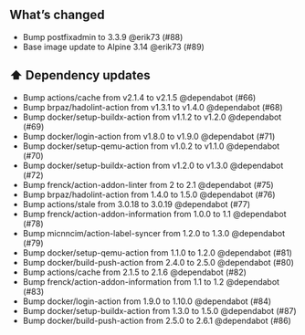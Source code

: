 ## What’s changed

- Bump postfixadmin to 3.3.9 @erik73 (#88)
- Base image update to Alpine 3.14 @erik73 (#89)

## ⬆️ Dependency updates

- Bump actions/cache from v2.1.4 to v2.1.5 @dependabot (#66)
- Bump brpaz/hadolint-action from v1.3.1 to v1.4.0 @dependabot (#68)
- Bump docker/setup-buildx-action from v1.1.2 to v1.2.0 @dependabot (#69)
- Bump docker/login-action from v1.8.0 to v1.9.0 @dependabot (#71)
- Bump docker/setup-qemu-action from v1.0.2 to v1.1.0 @dependabot (#70)
- Bump docker/setup-buildx-action from v1.2.0 to v1.3.0 @dependabot (#72)
- Bump frenck/action-addon-linter from 2 to 2.1 @dependabot (#75)
- Bump brpaz/hadolint-action from 1.4.0 to 1.5.0 @dependabot (#76)
- Bump actions/stale from 3.0.18 to 3.0.19 @dependabot (#77)
- Bump frenck/action-addon-information from 1.0.0 to 1.1 @dependabot (#78)
- Bump micnncim/action-label-syncer from 1.2.0 to 1.3.0 @dependabot (#79)
- Bump docker/setup-qemu-action from 1.1.0 to 1.2.0 @dependabot (#81)
- Bump docker/build-push-action from 2.4.0 to 2.5.0 @dependabot (#80)
- Bump actions/cache from 2.1.5 to 2.1.6 @dependabot (#82)
- Bump frenck/action-addon-information from 1.1 to 1.2 @dependabot (#83)
- Bump docker/login-action from 1.9.0 to 1.10.0 @dependabot (#84)
- Bump docker/setup-buildx-action from 1.3.0 to 1.5.0 @dependabot (#87)
- Bump docker/build-push-action from 2.5.0 to 2.6.1 @dependabot (#86)
